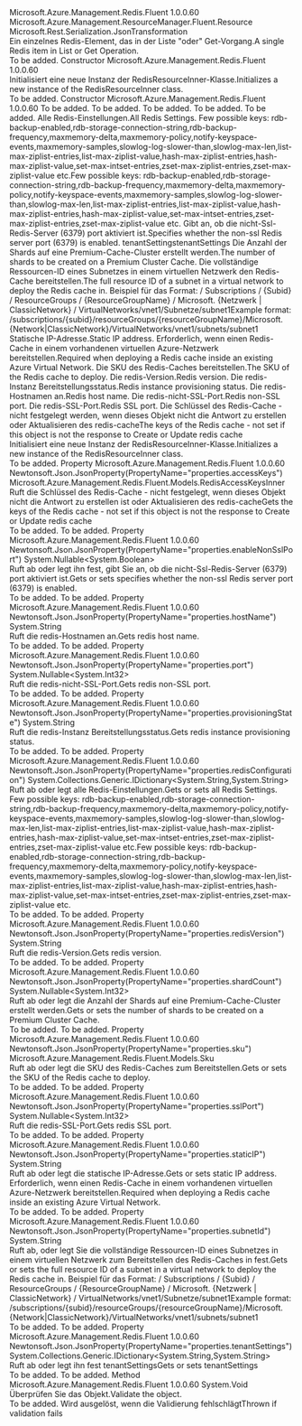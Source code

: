 <Type Name="RedisResourceInner" FullName="Microsoft.Azure.Management.Redis.Fluent.Models.RedisResourceInner">
  <TypeSignature Language="C#" Value="public class RedisResourceInner : Microsoft.Azure.Management.ResourceManager.Fluent.Resource" />
  <TypeSignature Language="ILAsm" Value=".class public auto ansi beforefieldinit RedisResourceInner extends Microsoft.Azure.Management.ResourceManager.Fluent.Resource" />
  <TypeSignature Language="DocId" Value="T:Microsoft.Azure.Management.Redis.Fluent.Models.RedisResourceInner" />
  <TypeSignature Language="VB.NET" Value="Public Class RedisResourceInner&#xA;Inherits Resource" />
  <TypeSignature Language="F#" Value="type RedisResourceInner = class&#xA;    inherit Resource" />
  <AssemblyInfo>
    <AssemblyName>Microsoft.Azure.Management.Redis.Fluent</AssemblyName>
    <AssemblyVersion>1.0.0.60</AssemblyVersion>
  </AssemblyInfo>
  <Base>
    <BaseTypeName>Microsoft.Azure.Management.ResourceManager.Fluent.Resource</BaseTypeName>
  </Base>
  <Interfaces />
  <Attributes>
    <Attribute>
      <AttributeName>Microsoft.Rest.Serialization.JsonTransformation</AttributeName>
    </Attribute>
  </Attributes>
  <Docs>
    <summary>
            <span data-ttu-id="911ef-101">Ein einzelnes Redis-Element, das in der Liste "oder" Get-Vorgang.</span><span class="sxs-lookup"><span data-stu-id="911ef-101">A single Redis item in List or Get Operation.</span></span>
            </summary>
    <remarks>To be added.</remarks>
  </Docs>
  <Members>
    <Member MemberName=".ctor">
      <MemberSignature Language="C#" Value="public RedisResourceInner ();" />
      <MemberSignature Language="ILAsm" Value=".method public hidebysig specialname rtspecialname instance void .ctor() cil managed" />
      <MemberSignature Language="DocId" Value="M:Microsoft.Azure.Management.Redis.Fluent.Models.RedisResourceInner.#ctor" />
      <MemberSignature Language="VB.NET" Value="Public Sub New ()" />
      <MemberType>Constructor</MemberType>
      <AssemblyInfo>
        <AssemblyName>Microsoft.Azure.Management.Redis.Fluent</AssemblyName>
        <AssemblyVersion>1.0.0.60</AssemblyVersion>
      </AssemblyInfo>
      <Parameters />
      <Docs>
        <summary>
            <span data-ttu-id="911ef-102">Initialisiert eine neue Instanz der RedisResourceInner-Klasse.</span><span class="sxs-lookup"><span data-stu-id="911ef-102">Initializes a new instance of the RedisResourceInner class.</span></span>
            </summary>
        <remarks>To be added.</remarks>
      </Docs>
    </Member>
    <Member MemberName=".ctor">
      <MemberSignature Language="C#" Value="public RedisResourceInner (string location = null, string id = null, string name = null, string type = null, System.Collections.Generic.IDictionary&lt;string,string&gt; tags = null, System.Collections.Generic.IDictionary&lt;string,string&gt; redisConfiguration = null, Nullable&lt;bool&gt; enableNonSslPort = null, System.Collections.Generic.IDictionary&lt;string,string&gt; tenantSettings = null, Nullable&lt;int&gt; shardCount = null, string subnetId = null, string staticIP = null, Microsoft.Azure.Management.Redis.Fluent.Models.Sku sku = null, string redisVersion = null, string provisioningState = null, string hostName = null, Nullable&lt;int&gt; port = null, Nullable&lt;int&gt; sslPort = null, Microsoft.Azure.Management.Redis.Fluent.Models.RedisAccessKeysInner accessKeys = null);" />
      <MemberSignature Language="ILAsm" Value=".method public hidebysig specialname rtspecialname instance void .ctor(string location, string id, string name, string type, class System.Collections.Generic.IDictionary`2&lt;string, string&gt; tags, class System.Collections.Generic.IDictionary`2&lt;string, string&gt; redisConfiguration, valuetype System.Nullable`1&lt;bool&gt; enableNonSslPort, class System.Collections.Generic.IDictionary`2&lt;string, string&gt; tenantSettings, valuetype System.Nullable`1&lt;int32&gt; shardCount, string subnetId, string staticIP, class Microsoft.Azure.Management.Redis.Fluent.Models.Sku sku, string redisVersion, string provisioningState, string hostName, valuetype System.Nullable`1&lt;int32&gt; port, valuetype System.Nullable`1&lt;int32&gt; sslPort, class Microsoft.Azure.Management.Redis.Fluent.Models.RedisAccessKeysInner accessKeys) cil managed" />
      <MemberSignature Language="DocId" Value="M:Microsoft.Azure.Management.Redis.Fluent.Models.RedisResourceInner.#ctor(System.String,System.String,System.String,System.String,System.Collections.Generic.IDictionary{System.String,System.String},System.Collections.Generic.IDictionary{System.String,System.String},System.Nullable{System.Boolean},System.Collections.Generic.IDictionary{System.String,System.String},System.Nullable{System.Int32},System.String,System.String,Microsoft.Azure.Management.Redis.Fluent.Models.Sku,System.String,System.String,System.String,System.Nullable{System.Int32},System.Nullable{System.Int32},Microsoft.Azure.Management.Redis.Fluent.Models.RedisAccessKeysInner)" />
      <MemberSignature Language="F#" Value="new Microsoft.Azure.Management.Redis.Fluent.Models.RedisResourceInner : string * string * string * string * System.Collections.Generic.IDictionary&lt;string, string&gt; * System.Collections.Generic.IDictionary&lt;string, string&gt; * Nullable&lt;bool&gt; * System.Collections.Generic.IDictionary&lt;string, string&gt; * Nullable&lt;int&gt; * string * string * Microsoft.Azure.Management.Redis.Fluent.Models.Sku * string * string * string * Nullable&lt;int&gt; * Nullable&lt;int&gt; * Microsoft.Azure.Management.Redis.Fluent.Models.RedisAccessKeysInner -&gt; Microsoft.Azure.Management.Redis.Fluent.Models.RedisResourceInner" Usage="new Microsoft.Azure.Management.Redis.Fluent.Models.RedisResourceInner (location, id, name, type, tags, redisConfiguration, enableNonSslPort, tenantSettings, shardCount, subnetId, staticIP, sku, redisVersion, provisioningState, hostName, port, sslPort, accessKeys)" />
      <MemberType>Constructor</MemberType>
      <AssemblyInfo>
        <AssemblyName>Microsoft.Azure.Management.Redis.Fluent</AssemblyName>
        <AssemblyVersion>1.0.0.60</AssemblyVersion>
      </AssemblyInfo>
      <Parameters>
        <Parameter Name="location" Type="System.String" />
        <Parameter Name="id" Type="System.String" />
        <Parameter Name="name" Type="System.String" />
        <Parameter Name="type" Type="System.String" />
        <Parameter Name="tags" Type="System.Collections.Generic.IDictionary&lt;System.String,System.String&gt;" />
        <Parameter Name="redisConfiguration" Type="System.Collections.Generic.IDictionary&lt;System.String,System.String&gt;" />
        <Parameter Name="enableNonSslPort" Type="System.Nullable&lt;System.Boolean&gt;" />
        <Parameter Name="tenantSettings" Type="System.Collections.Generic.IDictionary&lt;System.String,System.String&gt;" />
        <Parameter Name="shardCount" Type="System.Nullable&lt;System.Int32&gt;" />
        <Parameter Name="subnetId" Type="System.String" />
        <Parameter Name="staticIP" Type="System.String" />
        <Parameter Name="sku" Type="Microsoft.Azure.Management.Redis.Fluent.Models.Sku" />
        <Parameter Name="redisVersion" Type="System.String" />
        <Parameter Name="provisioningState" Type="System.String" />
        <Parameter Name="hostName" Type="System.String" />
        <Parameter Name="port" Type="System.Nullable&lt;System.Int32&gt;" />
        <Parameter Name="sslPort" Type="System.Nullable&lt;System.Int32&gt;" />
        <Parameter Name="accessKeys" Type="Microsoft.Azure.Management.Redis.Fluent.Models.RedisAccessKeysInner" />
      </Parameters>
      <Docs>
        <param name="location">To be added.</param>
        <param name="id">To be added.</param>
        <param name="name">To be added.</param>
        <param name="type">To be added.</param>
        <param name="tags">To be added.</param>
        <param name="redisConfiguration"><span data-ttu-id="911ef-103">Alle Redis-Einstellungen.</span><span class="sxs-lookup"><span data-stu-id="911ef-103">All Redis Settings.</span></span> <span data-ttu-id="911ef-104">Few possible keys: rdb-backup-enabled,rdb-storage-connection-string,rdb-backup-frequency,maxmemory-delta,maxmemory-policy,notify-keyspace-events,maxmemory-samples,slowlog-log-slower-than,slowlog-max-len,list-max-ziplist-entries,list-max-ziplist-value,hash-max-ziplist-entries,hash-max-ziplist-value,set-max-intset-entries,zset-max-ziplist-entries,zset-max-ziplist-value etc.</span><span class="sxs-lookup"><span data-stu-id="911ef-104">Few possible keys: rdb-backup-enabled,rdb-storage-connection-string,rdb-backup-frequency,maxmemory-delta,maxmemory-policy,notify-keyspace-events,maxmemory-samples,slowlog-log-slower-than,slowlog-max-len,list-max-ziplist-entries,list-max-ziplist-value,hash-max-ziplist-entries,hash-max-ziplist-value,set-max-intset-entries,zset-max-ziplist-entries,zset-max-ziplist-value etc.</span></span></param>
        <param name="enableNonSslPort"><span data-ttu-id="911ef-105">Gibt an, ob die nicht-Ssl-Redis-Server (6379) port aktiviert ist.</span><span class="sxs-lookup"><span data-stu-id="911ef-105">Specifies whether the non-ssl Redis server port (6379) is enabled.</span></span></param>
        <param name="tenantSettings"><span data-ttu-id="911ef-106">tenantSettings</span><span class="sxs-lookup"><span data-stu-id="911ef-106">tenantSettings</span></span></param>
        <param name="shardCount"><span data-ttu-id="911ef-107">Die Anzahl der Shards auf eine Premium-Cache-Cluster erstellt werden.</span><span class="sxs-lookup"><span data-stu-id="911ef-107">The number of shards to be created on a Premium Cluster Cache.</span></span></param>
        <param name="subnetId"><span data-ttu-id="911ef-108">Die vollständige Ressourcen-ID eines Subnetzes in einem virtuellen Netzwerk den Redis-Cache bereitstellen.</span><span class="sxs-lookup"><span data-stu-id="911ef-108">The full resource ID of a subnet in a virtual network to deploy the Redis cache in.</span></span> <span data-ttu-id="911ef-109">Beispiel für das Format: / Subscriptions / {Subid} / ResourceGroups / {ResourceGroupName} / Microsoft. {Netzwerk | ClassicNetwork} / VirtualNetworks/vnet1/Subnetze/subnet1</span><span class="sxs-lookup"><span data-stu-id="911ef-109">Example format: /subscriptions/{subid}/resourceGroups/{resourceGroupName}/Microsoft.{Network|ClassicNetwork}/VirtualNetworks/vnet1/subnets/subnet1</span></span></param>
        <param name="staticIP"><span data-ttu-id="911ef-110">Statische IP-Adresse.</span><span class="sxs-lookup"><span data-stu-id="911ef-110">Static IP address.</span></span> <span data-ttu-id="911ef-111">Erforderlich, wenn einen Redis-Cache in einem vorhandenen virtuellen Azure-Netzwerk bereitstellen.</span><span class="sxs-lookup"><span data-stu-id="911ef-111">Required when deploying a Redis cache inside an existing Azure Virtual Network.</span></span></param>
        <param name="sku"><span data-ttu-id="911ef-112">Die SKU des Redis-Caches bereitstellen.</span><span class="sxs-lookup"><span data-stu-id="911ef-112">The SKU of the Redis cache to deploy.</span></span></param>
        <param name="redisVersion"><span data-ttu-id="911ef-113">Die redis-Version.</span><span class="sxs-lookup"><span data-stu-id="911ef-113">Redis version.</span></span></param>
        <param name="provisioningState"><span data-ttu-id="911ef-114">Die redis-Instanz Bereitstellungsstatus.</span><span class="sxs-lookup"><span data-stu-id="911ef-114">Redis instance provisioning status.</span></span></param>
        <param name="hostName"><span data-ttu-id="911ef-115">Die redis-Hostnamen an.</span><span class="sxs-lookup"><span data-stu-id="911ef-115">Redis host name.</span></span></param>
        <param name="port"><span data-ttu-id="911ef-116">Die redis-nicht-SSL-Port.</span><span class="sxs-lookup"><span data-stu-id="911ef-116">Redis non-SSL port.</span></span></param>
        <param name="sslPort"><span data-ttu-id="911ef-117">Die redis-SSL-Port.</span><span class="sxs-lookup"><span data-stu-id="911ef-117">Redis SSL port.</span></span></param>
        <param name="accessKeys"><span data-ttu-id="911ef-118">Die Schlüssel des Redis-Cache - nicht festgelegt werden, wenn dieses Objekt nicht die Antwort zu erstellen oder Aktualisieren des redis-cache</span><span class="sxs-lookup"><span data-stu-id="911ef-118">The keys of the Redis cache - not set if this object is not the response to Create or Update redis cache</span></span></param>
        <summary>
            <span data-ttu-id="911ef-119">Initialisiert eine neue Instanz der RedisResourceInner-Klasse.</span><span class="sxs-lookup"><span data-stu-id="911ef-119">Initializes a new instance of the RedisResourceInner class.</span></span>
            </summary>
        <remarks>To be added.</remarks>
      </Docs>
    </Member>
    <Member MemberName="AccessKeys">
      <MemberSignature Language="C#" Value="public Microsoft.Azure.Management.Redis.Fluent.Models.RedisAccessKeysInner AccessKeys { get; }" />
      <MemberSignature Language="ILAsm" Value=".property instance class Microsoft.Azure.Management.Redis.Fluent.Models.RedisAccessKeysInner AccessKeys" />
      <MemberSignature Language="DocId" Value="P:Microsoft.Azure.Management.Redis.Fluent.Models.RedisResourceInner.AccessKeys" />
      <MemberSignature Language="VB.NET" Value="Public ReadOnly Property AccessKeys As RedisAccessKeysInner" />
      <MemberSignature Language="F#" Value="member this.AccessKeys : Microsoft.Azure.Management.Redis.Fluent.Models.RedisAccessKeysInner" Usage="Microsoft.Azure.Management.Redis.Fluent.Models.RedisResourceInner.AccessKeys" />
      <MemberType>Property</MemberType>
      <AssemblyInfo>
        <AssemblyName>Microsoft.Azure.Management.Redis.Fluent</AssemblyName>
        <AssemblyVersion>1.0.0.60</AssemblyVersion>
      </AssemblyInfo>
      <Attributes>
        <Attribute>
          <AttributeName>Newtonsoft.Json.JsonProperty(PropertyName="properties.accessKeys")</AttributeName>
        </Attribute>
      </Attributes>
      <ReturnValue>
        <ReturnType>Microsoft.Azure.Management.Redis.Fluent.Models.RedisAccessKeysInner</ReturnType>
      </ReturnValue>
      <Docs>
        <summary>
            <span data-ttu-id="911ef-120">Ruft die Schlüssel des Redis-Cache - nicht festgelegt, wenn dieses Objekt nicht die Antwort zu erstellen ist oder Aktualisieren des redis-cache</span><span class="sxs-lookup"><span data-stu-id="911ef-120">Gets the keys of the Redis cache - not set if this object is not the response to Create or Update redis cache</span></span>
            </summary>
        <value>To be added.</value>
        <remarks>To be added.</remarks>
      </Docs>
    </Member>
    <Member MemberName="EnableNonSslPort">
      <MemberSignature Language="C#" Value="public Nullable&lt;bool&gt; EnableNonSslPort { get; set; }" />
      <MemberSignature Language="ILAsm" Value=".property instance valuetype System.Nullable`1&lt;bool&gt; EnableNonSslPort" />
      <MemberSignature Language="DocId" Value="P:Microsoft.Azure.Management.Redis.Fluent.Models.RedisResourceInner.EnableNonSslPort" />
      <MemberSignature Language="VB.NET" Value="Public Property EnableNonSslPort As Nullable(Of Boolean)" />
      <MemberSignature Language="F#" Value="member this.EnableNonSslPort : Nullable&lt;bool&gt; with get, set" Usage="Microsoft.Azure.Management.Redis.Fluent.Models.RedisResourceInner.EnableNonSslPort" />
      <MemberType>Property</MemberType>
      <AssemblyInfo>
        <AssemblyName>Microsoft.Azure.Management.Redis.Fluent</AssemblyName>
        <AssemblyVersion>1.0.0.60</AssemblyVersion>
      </AssemblyInfo>
      <Attributes>
        <Attribute>
          <AttributeName>Newtonsoft.Json.JsonProperty(PropertyName="properties.enableNonSslPort")</AttributeName>
        </Attribute>
      </Attributes>
      <ReturnValue>
        <ReturnType>System.Nullable&lt;System.Boolean&gt;</ReturnType>
      </ReturnValue>
      <Docs>
        <summary>
            <span data-ttu-id="911ef-121">Ruft ab oder legt ihn fest, gibt Sie an, ob die nicht-Ssl-Redis-Server (6379) port aktiviert ist.</span><span class="sxs-lookup"><span data-stu-id="911ef-121">Gets or sets specifies whether the non-ssl Redis server port (6379) is enabled.</span></span>
            </summary>
        <value>To be added.</value>
        <remarks>To be added.</remarks>
      </Docs>
    </Member>
    <Member MemberName="HostName">
      <MemberSignature Language="C#" Value="public string HostName { get; }" />
      <MemberSignature Language="ILAsm" Value=".property instance string HostName" />
      <MemberSignature Language="DocId" Value="P:Microsoft.Azure.Management.Redis.Fluent.Models.RedisResourceInner.HostName" />
      <MemberSignature Language="VB.NET" Value="Public ReadOnly Property HostName As String" />
      <MemberSignature Language="F#" Value="member this.HostName : string" Usage="Microsoft.Azure.Management.Redis.Fluent.Models.RedisResourceInner.HostName" />
      <MemberType>Property</MemberType>
      <AssemblyInfo>
        <AssemblyName>Microsoft.Azure.Management.Redis.Fluent</AssemblyName>
        <AssemblyVersion>1.0.0.60</AssemblyVersion>
      </AssemblyInfo>
      <Attributes>
        <Attribute>
          <AttributeName>Newtonsoft.Json.JsonProperty(PropertyName="properties.hostName")</AttributeName>
        </Attribute>
      </Attributes>
      <ReturnValue>
        <ReturnType>System.String</ReturnType>
      </ReturnValue>
      <Docs>
        <summary>
            <span data-ttu-id="911ef-122">Ruft die redis-Hostnamen an.</span><span class="sxs-lookup"><span data-stu-id="911ef-122">Gets redis host name.</span></span>
            </summary>
        <value>To be added.</value>
        <remarks>To be added.</remarks>
      </Docs>
    </Member>
    <Member MemberName="Port">
      <MemberSignature Language="C#" Value="public Nullable&lt;int&gt; Port { get; }" />
      <MemberSignature Language="ILAsm" Value=".property instance valuetype System.Nullable`1&lt;int32&gt; Port" />
      <MemberSignature Language="DocId" Value="P:Microsoft.Azure.Management.Redis.Fluent.Models.RedisResourceInner.Port" />
      <MemberSignature Language="VB.NET" Value="Public ReadOnly Property Port As Nullable(Of Integer)" />
      <MemberSignature Language="F#" Value="member this.Port : Nullable&lt;int&gt;" Usage="Microsoft.Azure.Management.Redis.Fluent.Models.RedisResourceInner.Port" />
      <MemberType>Property</MemberType>
      <AssemblyInfo>
        <AssemblyName>Microsoft.Azure.Management.Redis.Fluent</AssemblyName>
        <AssemblyVersion>1.0.0.60</AssemblyVersion>
      </AssemblyInfo>
      <Attributes>
        <Attribute>
          <AttributeName>Newtonsoft.Json.JsonProperty(PropertyName="properties.port")</AttributeName>
        </Attribute>
      </Attributes>
      <ReturnValue>
        <ReturnType>System.Nullable&lt;System.Int32&gt;</ReturnType>
      </ReturnValue>
      <Docs>
        <summary>
            <span data-ttu-id="911ef-123">Ruft die redis-nicht-SSL-Port.</span><span class="sxs-lookup"><span data-stu-id="911ef-123">Gets redis non-SSL port.</span></span>
            </summary>
        <value>To be added.</value>
        <remarks>To be added.</remarks>
      </Docs>
    </Member>
    <Member MemberName="ProvisioningState">
      <MemberSignature Language="C#" Value="public string ProvisioningState { get; }" />
      <MemberSignature Language="ILAsm" Value=".property instance string ProvisioningState" />
      <MemberSignature Language="DocId" Value="P:Microsoft.Azure.Management.Redis.Fluent.Models.RedisResourceInner.ProvisioningState" />
      <MemberSignature Language="VB.NET" Value="Public ReadOnly Property ProvisioningState As String" />
      <MemberSignature Language="F#" Value="member this.ProvisioningState : string" Usage="Microsoft.Azure.Management.Redis.Fluent.Models.RedisResourceInner.ProvisioningState" />
      <MemberType>Property</MemberType>
      <AssemblyInfo>
        <AssemblyName>Microsoft.Azure.Management.Redis.Fluent</AssemblyName>
        <AssemblyVersion>1.0.0.60</AssemblyVersion>
      </AssemblyInfo>
      <Attributes>
        <Attribute>
          <AttributeName>Newtonsoft.Json.JsonProperty(PropertyName="properties.provisioningState")</AttributeName>
        </Attribute>
      </Attributes>
      <ReturnValue>
        <ReturnType>System.String</ReturnType>
      </ReturnValue>
      <Docs>
        <summary>
            <span data-ttu-id="911ef-124">Ruft die redis-Instanz Bereitstellungsstatus.</span><span class="sxs-lookup"><span data-stu-id="911ef-124">Gets redis instance provisioning status.</span></span>
            </summary>
        <value>To be added.</value>
        <remarks>To be added.</remarks>
      </Docs>
    </Member>
    <Member MemberName="RedisConfiguration">
      <MemberSignature Language="C#" Value="public System.Collections.Generic.IDictionary&lt;string,string&gt; RedisConfiguration { get; set; }" />
      <MemberSignature Language="ILAsm" Value=".property instance class System.Collections.Generic.IDictionary`2&lt;string, string&gt; RedisConfiguration" />
      <MemberSignature Language="DocId" Value="P:Microsoft.Azure.Management.Redis.Fluent.Models.RedisResourceInner.RedisConfiguration" />
      <MemberSignature Language="VB.NET" Value="Public Property RedisConfiguration As IDictionary(Of String, String)" />
      <MemberSignature Language="F#" Value="member this.RedisConfiguration : System.Collections.Generic.IDictionary&lt;string, string&gt; with get, set" Usage="Microsoft.Azure.Management.Redis.Fluent.Models.RedisResourceInner.RedisConfiguration" />
      <MemberType>Property</MemberType>
      <AssemblyInfo>
        <AssemblyName>Microsoft.Azure.Management.Redis.Fluent</AssemblyName>
        <AssemblyVersion>1.0.0.60</AssemblyVersion>
      </AssemblyInfo>
      <Attributes>
        <Attribute>
          <AttributeName>Newtonsoft.Json.JsonProperty(PropertyName="properties.redisConfiguration")</AttributeName>
        </Attribute>
      </Attributes>
      <ReturnValue>
        <ReturnType>System.Collections.Generic.IDictionary&lt;System.String,System.String&gt;</ReturnType>
      </ReturnValue>
      <Docs>
        <summary>
            <span data-ttu-id="911ef-125">Ruft ab oder legt alle Redis-Einstellungen.</span><span class="sxs-lookup"><span data-stu-id="911ef-125">Gets or sets all Redis Settings.</span></span> <span data-ttu-id="911ef-126">Few possible keys: rdb-backup-enabled,rdb-storage-connection-string,rdb-backup-frequency,maxmemory-delta,maxmemory-policy,notify-keyspace-events,maxmemory-samples,slowlog-log-slower-than,slowlog-max-len,list-max-ziplist-entries,list-max-ziplist-value,hash-max-ziplist-entries,hash-max-ziplist-value,set-max-intset-entries,zset-max-ziplist-entries,zset-max-ziplist-value etc.</span><span class="sxs-lookup"><span data-stu-id="911ef-126">Few possible keys: rdb-backup-enabled,rdb-storage-connection-string,rdb-backup-frequency,maxmemory-delta,maxmemory-policy,notify-keyspace-events,maxmemory-samples,slowlog-log-slower-than,slowlog-max-len,list-max-ziplist-entries,list-max-ziplist-value,hash-max-ziplist-entries,hash-max-ziplist-value,set-max-intset-entries,zset-max-ziplist-entries,zset-max-ziplist-value etc.</span></span>
            </summary>
        <value>To be added.</value>
        <remarks>To be added.</remarks>
      </Docs>
    </Member>
    <Member MemberName="RedisVersion">
      <MemberSignature Language="C#" Value="public string RedisVersion { get; }" />
      <MemberSignature Language="ILAsm" Value=".property instance string RedisVersion" />
      <MemberSignature Language="DocId" Value="P:Microsoft.Azure.Management.Redis.Fluent.Models.RedisResourceInner.RedisVersion" />
      <MemberSignature Language="VB.NET" Value="Public ReadOnly Property RedisVersion As String" />
      <MemberSignature Language="F#" Value="member this.RedisVersion : string" Usage="Microsoft.Azure.Management.Redis.Fluent.Models.RedisResourceInner.RedisVersion" />
      <MemberType>Property</MemberType>
      <AssemblyInfo>
        <AssemblyName>Microsoft.Azure.Management.Redis.Fluent</AssemblyName>
        <AssemblyVersion>1.0.0.60</AssemblyVersion>
      </AssemblyInfo>
      <Attributes>
        <Attribute>
          <AttributeName>Newtonsoft.Json.JsonProperty(PropertyName="properties.redisVersion")</AttributeName>
        </Attribute>
      </Attributes>
      <ReturnValue>
        <ReturnType>System.String</ReturnType>
      </ReturnValue>
      <Docs>
        <summary>
            <span data-ttu-id="911ef-127">Ruft die redis-Version.</span><span class="sxs-lookup"><span data-stu-id="911ef-127">Gets redis version.</span></span>
            </summary>
        <value>To be added.</value>
        <remarks>To be added.</remarks>
      </Docs>
    </Member>
    <Member MemberName="ShardCount">
      <MemberSignature Language="C#" Value="public Nullable&lt;int&gt; ShardCount { get; set; }" />
      <MemberSignature Language="ILAsm" Value=".property instance valuetype System.Nullable`1&lt;int32&gt; ShardCount" />
      <MemberSignature Language="DocId" Value="P:Microsoft.Azure.Management.Redis.Fluent.Models.RedisResourceInner.ShardCount" />
      <MemberSignature Language="VB.NET" Value="Public Property ShardCount As Nullable(Of Integer)" />
      <MemberSignature Language="F#" Value="member this.ShardCount : Nullable&lt;int&gt; with get, set" Usage="Microsoft.Azure.Management.Redis.Fluent.Models.RedisResourceInner.ShardCount" />
      <MemberType>Property</MemberType>
      <AssemblyInfo>
        <AssemblyName>Microsoft.Azure.Management.Redis.Fluent</AssemblyName>
        <AssemblyVersion>1.0.0.60</AssemblyVersion>
      </AssemblyInfo>
      <Attributes>
        <Attribute>
          <AttributeName>Newtonsoft.Json.JsonProperty(PropertyName="properties.shardCount")</AttributeName>
        </Attribute>
      </Attributes>
      <ReturnValue>
        <ReturnType>System.Nullable&lt;System.Int32&gt;</ReturnType>
      </ReturnValue>
      <Docs>
        <summary>
            <span data-ttu-id="911ef-128">Ruft ab oder legt die Anzahl der Shards auf eine Premium-Cache-Cluster erstellt werden.</span><span class="sxs-lookup"><span data-stu-id="911ef-128">Gets or sets the number of shards to be created on a Premium Cluster Cache.</span></span>
            </summary>
        <value>To be added.</value>
        <remarks>To be added.</remarks>
      </Docs>
    </Member>
    <Member MemberName="Sku">
      <MemberSignature Language="C#" Value="public Microsoft.Azure.Management.Redis.Fluent.Models.Sku Sku { get; set; }" />
      <MemberSignature Language="ILAsm" Value=".property instance class Microsoft.Azure.Management.Redis.Fluent.Models.Sku Sku" />
      <MemberSignature Language="DocId" Value="P:Microsoft.Azure.Management.Redis.Fluent.Models.RedisResourceInner.Sku" />
      <MemberSignature Language="VB.NET" Value="Public Property Sku As Sku" />
      <MemberSignature Language="F#" Value="member this.Sku : Microsoft.Azure.Management.Redis.Fluent.Models.Sku with get, set" Usage="Microsoft.Azure.Management.Redis.Fluent.Models.RedisResourceInner.Sku" />
      <MemberType>Property</MemberType>
      <AssemblyInfo>
        <AssemblyName>Microsoft.Azure.Management.Redis.Fluent</AssemblyName>
        <AssemblyVersion>1.0.0.60</AssemblyVersion>
      </AssemblyInfo>
      <Attributes>
        <Attribute>
          <AttributeName>Newtonsoft.Json.JsonProperty(PropertyName="properties.sku")</AttributeName>
        </Attribute>
      </Attributes>
      <ReturnValue>
        <ReturnType>Microsoft.Azure.Management.Redis.Fluent.Models.Sku</ReturnType>
      </ReturnValue>
      <Docs>
        <summary>
            <span data-ttu-id="911ef-129">Ruft ab oder legt die SKU des Redis-Caches zum Bereitstellen.</span><span class="sxs-lookup"><span data-stu-id="911ef-129">Gets or sets the SKU of the Redis cache to deploy.</span></span>
            </summary>
        <value>To be added.</value>
        <remarks>To be added.</remarks>
      </Docs>
    </Member>
    <Member MemberName="SslPort">
      <MemberSignature Language="C#" Value="public Nullable&lt;int&gt; SslPort { get; }" />
      <MemberSignature Language="ILAsm" Value=".property instance valuetype System.Nullable`1&lt;int32&gt; SslPort" />
      <MemberSignature Language="DocId" Value="P:Microsoft.Azure.Management.Redis.Fluent.Models.RedisResourceInner.SslPort" />
      <MemberSignature Language="VB.NET" Value="Public ReadOnly Property SslPort As Nullable(Of Integer)" />
      <MemberSignature Language="F#" Value="member this.SslPort : Nullable&lt;int&gt;" Usage="Microsoft.Azure.Management.Redis.Fluent.Models.RedisResourceInner.SslPort" />
      <MemberType>Property</MemberType>
      <AssemblyInfo>
        <AssemblyName>Microsoft.Azure.Management.Redis.Fluent</AssemblyName>
        <AssemblyVersion>1.0.0.60</AssemblyVersion>
      </AssemblyInfo>
      <Attributes>
        <Attribute>
          <AttributeName>Newtonsoft.Json.JsonProperty(PropertyName="properties.sslPort")</AttributeName>
        </Attribute>
      </Attributes>
      <ReturnValue>
        <ReturnType>System.Nullable&lt;System.Int32&gt;</ReturnType>
      </ReturnValue>
      <Docs>
        <summary>
            <span data-ttu-id="911ef-130">Ruft die redis-SSL-Port.</span><span class="sxs-lookup"><span data-stu-id="911ef-130">Gets redis SSL port.</span></span>
            </summary>
        <value>To be added.</value>
        <remarks>To be added.</remarks>
      </Docs>
    </Member>
    <Member MemberName="StaticIP">
      <MemberSignature Language="C#" Value="public string StaticIP { get; set; }" />
      <MemberSignature Language="ILAsm" Value=".property instance string StaticIP" />
      <MemberSignature Language="DocId" Value="P:Microsoft.Azure.Management.Redis.Fluent.Models.RedisResourceInner.StaticIP" />
      <MemberSignature Language="VB.NET" Value="Public Property StaticIP As String" />
      <MemberSignature Language="F#" Value="member this.StaticIP : string with get, set" Usage="Microsoft.Azure.Management.Redis.Fluent.Models.RedisResourceInner.StaticIP" />
      <MemberType>Property</MemberType>
      <AssemblyInfo>
        <AssemblyName>Microsoft.Azure.Management.Redis.Fluent</AssemblyName>
        <AssemblyVersion>1.0.0.60</AssemblyVersion>
      </AssemblyInfo>
      <Attributes>
        <Attribute>
          <AttributeName>Newtonsoft.Json.JsonProperty(PropertyName="properties.staticIP")</AttributeName>
        </Attribute>
      </Attributes>
      <ReturnValue>
        <ReturnType>System.String</ReturnType>
      </ReturnValue>
      <Docs>
        <summary>
            <span data-ttu-id="911ef-131">Ruft ab oder legt die statische IP-Adresse.</span><span class="sxs-lookup"><span data-stu-id="911ef-131">Gets or sets static IP address.</span></span> <span data-ttu-id="911ef-132">Erforderlich, wenn einen Redis-Cache in einem vorhandenen virtuellen Azure-Netzwerk bereitstellen.</span><span class="sxs-lookup"><span data-stu-id="911ef-132">Required when deploying a Redis cache inside an existing Azure Virtual Network.</span></span>
            </summary>
        <value>To be added.</value>
        <remarks>To be added.</remarks>
      </Docs>
    </Member>
    <Member MemberName="SubnetId">
      <MemberSignature Language="C#" Value="public string SubnetId { get; set; }" />
      <MemberSignature Language="ILAsm" Value=".property instance string SubnetId" />
      <MemberSignature Language="DocId" Value="P:Microsoft.Azure.Management.Redis.Fluent.Models.RedisResourceInner.SubnetId" />
      <MemberSignature Language="VB.NET" Value="Public Property SubnetId As String" />
      <MemberSignature Language="F#" Value="member this.SubnetId : string with get, set" Usage="Microsoft.Azure.Management.Redis.Fluent.Models.RedisResourceInner.SubnetId" />
      <MemberType>Property</MemberType>
      <AssemblyInfo>
        <AssemblyName>Microsoft.Azure.Management.Redis.Fluent</AssemblyName>
        <AssemblyVersion>1.0.0.60</AssemblyVersion>
      </AssemblyInfo>
      <Attributes>
        <Attribute>
          <AttributeName>Newtonsoft.Json.JsonProperty(PropertyName="properties.subnetId")</AttributeName>
        </Attribute>
      </Attributes>
      <ReturnValue>
        <ReturnType>System.String</ReturnType>
      </ReturnValue>
      <Docs>
        <summary>
            <span data-ttu-id="911ef-133">Ruft ab, oder legt Sie die vollständige Ressourcen-ID eines Subnetzes in einem virtuellen Netzwerk zum Bereitstellen des Redis-Caches in fest.</span><span class="sxs-lookup"><span data-stu-id="911ef-133">Gets or sets the full resource ID of a subnet in a virtual network to deploy the Redis cache in.</span></span> <span data-ttu-id="911ef-134">Beispiel für das Format: / Subscriptions / {Subid} / ResourceGroups / {ResourceGroupName} / Microsoft. {Netzwerk | ClassicNetwork} / VirtualNetworks/vnet1/Subnetze/subnet1</span><span class="sxs-lookup"><span data-stu-id="911ef-134">Example format: /subscriptions/{subid}/resourceGroups/{resourceGroupName}/Microsoft.{Network|ClassicNetwork}/VirtualNetworks/vnet1/subnets/subnet1</span></span>
            </summary>
        <value>To be added.</value>
        <remarks>To be added.</remarks>
      </Docs>
    </Member>
    <Member MemberName="TenantSettings">
      <MemberSignature Language="C#" Value="public System.Collections.Generic.IDictionary&lt;string,string&gt; TenantSettings { get; set; }" />
      <MemberSignature Language="ILAsm" Value=".property instance class System.Collections.Generic.IDictionary`2&lt;string, string&gt; TenantSettings" />
      <MemberSignature Language="DocId" Value="P:Microsoft.Azure.Management.Redis.Fluent.Models.RedisResourceInner.TenantSettings" />
      <MemberSignature Language="VB.NET" Value="Public Property TenantSettings As IDictionary(Of String, String)" />
      <MemberSignature Language="F#" Value="member this.TenantSettings : System.Collections.Generic.IDictionary&lt;string, string&gt; with get, set" Usage="Microsoft.Azure.Management.Redis.Fluent.Models.RedisResourceInner.TenantSettings" />
      <MemberType>Property</MemberType>
      <AssemblyInfo>
        <AssemblyName>Microsoft.Azure.Management.Redis.Fluent</AssemblyName>
        <AssemblyVersion>1.0.0.60</AssemblyVersion>
      </AssemblyInfo>
      <Attributes>
        <Attribute>
          <AttributeName>Newtonsoft.Json.JsonProperty(PropertyName="properties.tenantSettings")</AttributeName>
        </Attribute>
      </Attributes>
      <ReturnValue>
        <ReturnType>System.Collections.Generic.IDictionary&lt;System.String,System.String&gt;</ReturnType>
      </ReturnValue>
      <Docs>
        <summary>
            <span data-ttu-id="911ef-135">Ruft ab oder legt ihn fest tenantSettings</span><span class="sxs-lookup"><span data-stu-id="911ef-135">Gets or sets tenantSettings</span></span>
            </summary>
        <value>To be added.</value>
        <remarks>To be added.</remarks>
      </Docs>
    </Member>
    <Member MemberName="Validate">
      <MemberSignature Language="C#" Value="public virtual void Validate ();" />
      <MemberSignature Language="ILAsm" Value=".method public hidebysig newslot virtual instance void Validate() cil managed" />
      <MemberSignature Language="DocId" Value="M:Microsoft.Azure.Management.Redis.Fluent.Models.RedisResourceInner.Validate" />
      <MemberSignature Language="VB.NET" Value="Public Overridable Sub Validate ()" />
      <MemberSignature Language="F#" Value="override this.Validate : unit -&gt; unit" Usage="redisResourceInner.Validate " />
      <MemberType>Method</MemberType>
      <AssemblyInfo>
        <AssemblyName>Microsoft.Azure.Management.Redis.Fluent</AssemblyName>
        <AssemblyVersion>1.0.0.60</AssemblyVersion>
      </AssemblyInfo>
      <ReturnValue>
        <ReturnType>System.Void</ReturnType>
      </ReturnValue>
      <Parameters />
      <Docs>
        <summary>
            <span data-ttu-id="911ef-136">Überprüfen Sie das Objekt.</span><span class="sxs-lookup"><span data-stu-id="911ef-136">Validate the object.</span></span>
            </summary>
        <remarks>To be added.</remarks>
        <exception cref="T:Microsoft.Rest.ValidationException">
            <span data-ttu-id="911ef-137">Wird ausgelöst, wenn die Validierung fehlschlägt</span><span class="sxs-lookup"><span data-stu-id="911ef-137">Thrown if validation fails</span></span>
            </exception>
      </Docs>
    </Member>
  </Members>
</Type>